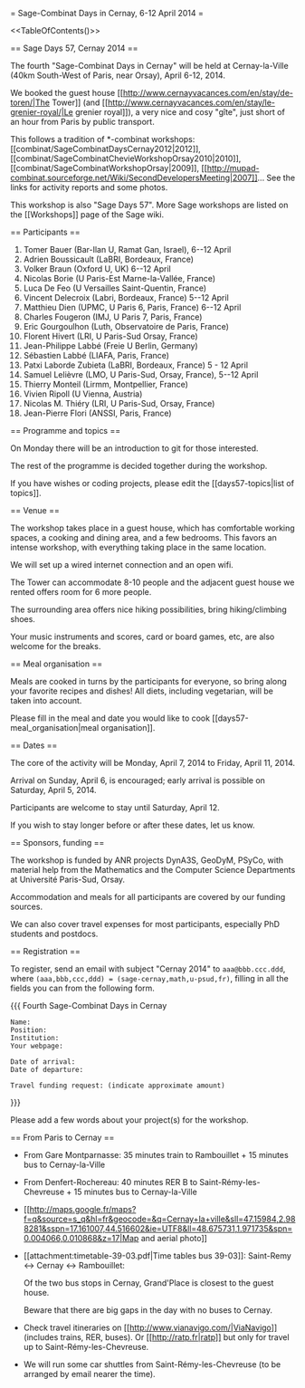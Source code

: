 = Sage-Combinat Days in Cernay, 6-12 April 2014 =

<<TableOfContents()>>

== Sage Days 57, Cernay 2014 ==

The fourth "Sage-Combinat Days in Cernay" will be held at Cernay-la-Ville
(40km South-West of Paris, near Orsay), April 6-12, 2014.

We booked the guest house
[[http://www.cernayvacances.com/en/stay/de-toren/|The Tower]] (and
[[http://www.cernayvacances.com/en/stay/le-grenier-royal/|Le grenier royal]]),
a very nice and cosy "gîte", just short of an hour from Paris by public transport.

This follows a tradition of *-combinat workshops: 
[[combinat/SageCombinatDaysCernay2012|2012]],
[[combinat/SageCombinatChevieWorkshopOrsay2010|2010]],
[[combinat/SageCombinatWorkshopOrsay|2009]], 
[[http://mupad-combinat.sourceforge.net/Wiki/SecondDevelopersMeeting|2007]]...
See the links for activity reports and some photos.

This workshop is also "Sage Days 57".
More Sage workshops are listed on the [[Workshops]] page of the Sage wiki.

== Participants ==

 1. Tomer Bauer (Bar-Ilan U, Ramat Gan, Israel), 6--12 April
 2. Adrien Boussicault (LaBRI, Bordeaux, France)
 3. Volker Braun (Oxford U, UK)  6--12 April
 4. Nicolas Borie (U Paris-Est Marne-la-Vallée, France)
 5. Luca De Feo (U Versailles Saint-Quentin, France)
 6. Vincent Delecroix (Labri, Bordeaux, France) 5--12 April
 7. Matthieu Dien (UPMC, U Paris 6, Paris, France) 6--12 April
 8. Charles Fougeron (IMJ, U Paris 7, Paris, France)
 9. Eric Gourgoulhon (Luth, Observatoire de Paris, France)
 10. Florent Hivert (LRI, U Paris-Sud Orsay, France)
 11. Jean-Philippe Labbé (Freie U Berlin, Germany)
 12. Sébastien Labbé (LIAFA, Paris, France)
 13. Patxi Laborde Zubieta (LaBRI, Bordeaux, France) 5 - 12 April
 14. Samuel Lelièvre (LMO, U Paris-Sud, Orsay, France), 5--12 April
 15. Thierry Monteil (Lirmm, Montpellier, France)
 16. Vivien Ripoll (U Vienna, Austria)
 17. Nicolas M. Thiéry (LRI, U Paris-Sud, Orsay, France)
 18. Jean-Pierre Flori (ANSSI, Paris, France)

== Programme and topics ==

On Monday there will be an introduction to git for those interested.

The rest of the programme is decided together during the workshop.

If you have wishes or coding projects, please edit the [[days57-topics|list of topics]].

== Venue ==

The workshop takes place in a guest house, which has comfortable working spaces,
a cooking and dining area, and a few bedrooms. This favors an intense workshop,
with everything taking place in the same location.

We will set up a wired internet connection and an open wifi.

The Tower can accommodate 8-10 people and the adjacent guest house
we rented offers room for 6 more people.

The surrounding area offers nice hiking possibilities, bring hiking/climbing shoes.

Your music instruments and scores, card or board games, etc, are also welcome for the breaks.

== Meal organisation ==

Meals are cooked in turns by the participants for everyone, so bring along your
favorite recipes and dishes! All diets, including vegetarian, will be taken into
account.

Please fill in the meal and date you would like to cook [[days57-meal_organisation|meal organisation]].

== Dates ==

The core of the activity will be Monday, April 7, 2014 to Friday, April 11, 2014.

Arrival on Sunday, April 6, is encouraged; early arrival is possible on Saturday, April 5, 2014.

Participants are welcome to stay until Saturday, April 12.

If you wish to stay longer before or after these dates, let us know.

== Sponsors, funding ==

The workshop is funded by ANR projects DynA3S, GeoDyM, PSyCo, with material help
from the Mathematics and the Computer Science Departments at Université Paris-Sud, Orsay.

Accommodation and meals for all participants are covered by our funding sources.

We can also cover travel expenses for most participants, especially PhD students and postdocs.

== Registration ==

To register, send an email with subject "Cernay 2014" to `aaa@bbb.ccc.ddd`,
where `(aaa,bbb,ccc,ddd) = (sage-cernay,math,u-psud,fr)`, filling in all
the fields you can from the following form.

{{{
    Fourth Sage-Combinat Days in Cernay

    Name:
    Position:
    Institution:
    Your webpage:

    Date of arrival:
    Date of departure:

    Travel funding request: (indicate approximate amount)
}}}

Please add a few words about your project(s) for the workshop.


== From Paris to Cernay ==

 * From Gare Montparnasse: 35 minutes train to Rambouillet + 15 minutes bus to Cernay-la-Ville
 * From Denfert-Rochereau: 40 minutes RER B to Saint-Rémy-les-Chevreuse + 15 minutes bus to Cernay-la-Ville
 * [[http://maps.google.fr/maps?f=q&source=s_q&hl=fr&geocode=&q=Cernay+la+ville&sll=47.15984,2.988281&sspn=17.161007,44.516602&ie=UTF8&ll=48.675731,1.971735&spn=0.004066,0.010868&z=17|Map and aerial photo]]

 * [[attachment:timetable-39-03.pdf|Time tables bus 39-03]]: Saint-Remy <-> Cernay <-> Rambouillet: 

   Of the two bus stops in Cernay, Grand'Place is closest to the guest house.

   Beware that there are big gaps in the day with no buses to Cernay.

 * Check travel itineraries on [[http://www.vianavigo.com/|ViaNavigo]] (includes trains, RER, buses).
   Or [[http://ratp.fr|ratp]] but only for travel up to Saint-Rémy-les-Chevreuse.

 * We will run some car shuttles from Saint-Rémy-les-Chevreuse (to be arranged by email nearer the time).
